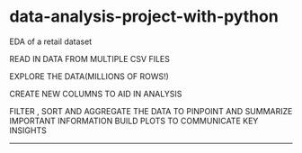 # data-analysis-project-with-python
EDA of a retail dataset

READ IN DATA FROM MULTIPLE CSV FILES

EXPLORE THE DATA(MILLIONS OF ROWS!)

CREATE NEW COLUMNS TO AID IN ANALYSIS

FILTER , SORT AND AGGREGATE THE DATA TO PINPOINT AND SUMMARIZE IMPORTANT INFORMATION
BUILD PLOTS TO COMMUNICATE KEY INSIGHTS

------------------------------------


